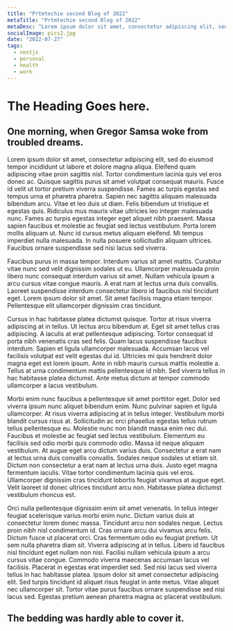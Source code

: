 ```yaml
---
title: "Prtmtechie second Blog of 2022"
metaTitle: "Prtmtechie second Blog of 2022"
metaDesc: "Lorem ipsum dolor sit amet, consectetur adipiscing elit, sed do eiusmod tempor."
socialImage: pics2.jpg
date: "2022-07-27"
tags:
  - nextjs
  - personal
  - health
  - work
---
```


# The Heading Goes here.

## One morning, when Gregor Samsa woke from troubled dreams.

Lorem ipsum dolor sit amet, consectetur adipiscing elit, sed do eiusmod tempor incididunt ut labore et dolore magna aliqua. Eleifend quam adipiscing vitae proin sagittis nisl. Tortor condimentum lacinia quis vel eros donec ac. Quisque sagittis purus sit amet volutpat consequat mauris. Fusce id velit ut tortor pretium viverra suspendisse. Fames ac turpis egestas sed tempus urna et pharetra pharetra. Sapien nec sagittis aliquam malesuada bibendum arcu. Vitae et leo duis ut diam. Felis bibendum ut tristique et egestas quis. Ridiculus mus mauris vitae ultricies leo integer malesuada nunc. Fames ac turpis egestas integer eget aliquet nibh praesent. Massa sapien faucibus et molestie ac feugiat sed lectus vestibulum. Porta lorem mollis aliquam ut. Nunc id cursus metus aliquam eleifend. Mi tempus imperdiet nulla malesuada. In nulla posuere sollicitudin aliquam ultrices. Faucibus ornare suspendisse sed nisi lacus sed viverra.

Faucibus purus in massa tempor. Interdum varius sit amet mattis. Curabitur vitae nunc sed velit dignissim sodales ut eu. Ullamcorper malesuada proin libero nunc consequat interdum varius sit amet. Nullam vehicula ipsum a arcu cursus vitae congue mauris. A erat nam at lectus urna duis convallis. Laoreet suspendisse interdum consectetur libero id faucibus nisl tincidunt eget. Lorem ipsum dolor sit amet. Sit amet facilisis magna etiam tempor. Pellentesque elit ullamcorper dignissim cras tincidunt.

Cursus in hac habitasse platea dictumst quisque. Tortor at risus viverra adipiscing at in tellus. Ut lectus arcu bibendum at. Eget sit amet tellus cras adipiscing. A iaculis at erat pellentesque adipiscing. Tortor consequat id porta nibh venenatis cras sed felis. Quam lacus suspendisse faucibus interdum. Sapien et ligula ullamcorper malesuada. Accumsan lacus vel facilisis volutpat est velit egestas dui id. Ultricies mi quis hendrerit dolor magna eget est lorem ipsum. Ante in nibh mauris cursus mattis molestie a. Tellus at urna condimentum mattis pellentesque id nibh. Sed viverra tellus in hac habitasse platea dictumst. Ante metus dictum at tempor commodo ullamcorper a lacus vestibulum.

Morbi enim nunc faucibus a pellentesque sit amet porttitor eget. Dolor sed viverra ipsum nunc aliquet bibendum enim. Nunc pulvinar sapien et ligula ullamcorper. At risus viverra adipiscing at in tellus integer. Vestibulum morbi blandit cursus risus at. Sollicitudin ac orci phasellus egestas tellus rutrum tellus pellentesque eu. Molestie nunc non blandit massa enim nec dui. Faucibus et molestie ac feugiat sed lectus vestibulum. Elementum eu facilisis sed odio morbi quis commodo odio. Massa id neque aliquam vestibulum. At augue eget arcu dictum varius duis. Consectetur a erat nam at lectus urna duis convallis convallis. Sodales neque sodales ut etiam sit. Dictum non consectetur a erat nam at lectus urna duis. Justo eget magna fermentum iaculis. Vitae tortor condimentum lacinia quis vel eros. Ullamcorper dignissim cras tincidunt lobortis feugiat vivamus at augue eget. Velit laoreet id donec ultrices tincidunt arcu non. Habitasse platea dictumst vestibulum rhoncus est.

Orci nulla pellentesque dignissim enim sit amet venenatis. In tellus integer feugiat scelerisque varius morbi enim nunc. Dictum varius duis at consectetur lorem donec massa. Tincidunt arcu non sodales neque. Lectus proin nibh nisl condimentum id. Cras ornare arcu dui vivamus arcu felis. Dictum fusce ut placerat orci. Cras fermentum odio eu feugiat pretium. Ut sem nulla pharetra diam sit. Viverra adipiscing at in tellus. Libero id faucibus nisl tincidunt eget nullam non nisi. Facilisi nullam vehicula ipsum a arcu cursus vitae congue. Commodo viverra maecenas accumsan lacus vel facilisis. Placerat in egestas erat imperdiet sed. Sed nisi lacus sed viverra tellus in hac habitasse platea. Ipsum dolor sit amet consectetur adipiscing elit. Sed turpis tincidunt id aliquet risus feugiat in ante metus. Vitae aliquet nec ullamcorper sit. Tortor vitae purus faucibus ornare suspendisse sed nisi lacus sed. Egestas pretium aenean pharetra magna ac placerat vestibulum.

## The bedding was hardly able to cover it.
